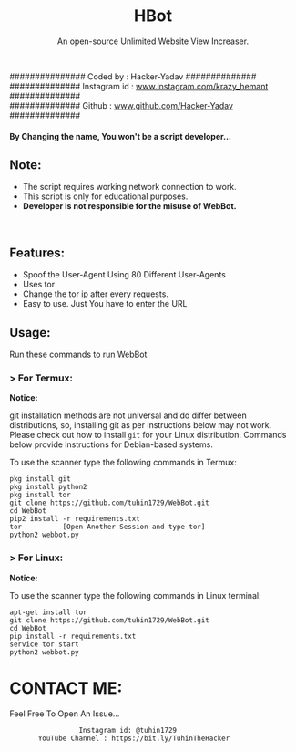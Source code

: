 <h1 align="center">HBot

</h1>
<p align="center">An open-source Unlimited Website View Increaser.</p><br>


###############  Coded by      : Hacker-Yadav ##############<br>
##############  Instagram id   : www.instagram.com/krazy_hemant ##############<br>
##############  Github         : www.github.com/Hacker-Yadav ##############<br>




#### By Changing the name, You won't be a script developer...

## Note:

- The script requires working network connection to work.
- This script is only for educational purposes.
- **Developer is not responsible for the misuse of WebBot.**
<br>

## Features:

- Spoof the User-Agent Using 80 Different User-Agents
- Uses tor
- Change the tor ip after every requests.
- Easy to use. Just You have to enter the URL 

## Usage:

Run these commands to run WebBot

### > For Termux:

**Notice:** 

git installation methods are not universal and do differ between distributions,
so, installing git as per instructions below may not work.
Please check out how to install `git` for your Linux distribution.
Commands below provide instructions for Debian-based systems.

To use the scanner type the following commands in Termux:
```
pkg install git
pkg install python2
pkg install tor
git clone https://github.com/tuhin1729/WebBot.git
cd WebBot
pip2 install -r requirements.txt
tor          [Open Another Session and type tor]
python2 webbot.py
```

### > For Linux:

**Notice:** 

To use the scanner type the following commands in Linux terminal:
```
apt-get install tor
git clone https://github.com/tuhin1729/WebBot.git
cd WebBot
pip install -r requirements.txt
service tor start
python2 webbot.py
```



# CONTACT ME:

Feel Free To Open An Issue...

```
                 Instagram id: @tuhin1729
       YouTube Channel : https://bit.ly/TuhinTheHacker
```



